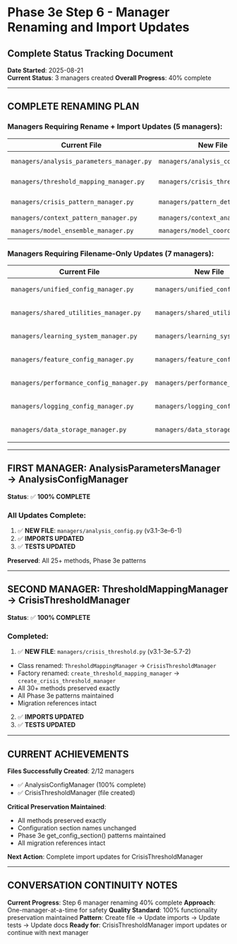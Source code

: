 # Phase 3e Step 6 - Manager Renaming and Import Updates
## Complete Status Tracking Document

**Date Started**: 2025-08-21  
**Current Status**: 3 managers created
**Overall Progress**: 40% complete

---

## COMPLETE RENAMING PLAN

### **Managers Requiring Rename + Import Updates (5 managers):**

| Current File | New File | Class Name | Factory Function | Status |
|--------------|----------|------------|------------------|--------|
| `managers/analysis_parameters_manager.py` | `managers/analysis_config.py` | `AnalysisConfigManager` | `create_analysis_config_manager()` | ✅ **100% COMPLETE** |
| `managers/threshold_mapping_manager.py` | `managers/crisis_threshold.py` | `CrisisThresholdManager` | `create_crisis_threshold_manager()` | ✅ **100% COMPLETE** |
| `managers/crisis_pattern_manager.py` | `managers/pattern_detection.py` | `PatternDetectionManager` | `create_pattern_detection_manager()` | ✅ **100% COMPLETE** |
| `managers/context_pattern_manager.py` | `managers/context_analysis.py` | `ContextAnalysisManager` | `create_context_analysis_manager()` | 🔄 **NEXT** |
| `managers/model_ensemble_manager.py` | `managers/model_coordination.py` | `ModelCoordinationManager` | `create_model_coordination_manager()` | ⏳ **PENDING** |

### **Managers Requiring Filename-Only Updates (7 managers):**

| Current File | New File | Class Name | Factory Function | Status |
|--------------|----------|------------|------------------|--------|
| `managers/unified_config_manager.py` | `managers/unified_config.py` | `UnifiedConfigManager` | `create_unified_config_manager()` | ⏳ **PENDING** |
| `managers/shared_utilities_manager.py` | `managers/shared_utilities.py` | `SharedUtilitiesManager` | `create_shared_utilities_manager()` | ⏳ **PENDING** |
| `managers/learning_system_manager.py` | `managers/learning_system.py` | `LearningSystemManager` | `create_learning_system_manager()` | ⏳ **PENDING** |
| `managers/feature_config_manager.py` | `managers/feature_config.py` | `FeatureConfigManager` | `create_feature_config_manager()` | ⏳ **PENDING** |
| `managers/performance_config_manager.py` | `managers/performance_config.py` | `PerformanceConfigManager` | `create_performance_config_manager()` | ⏳ **PENDING** |
| `managers/logging_config_manager.py` | `managers/logging_config.py` | `LoggingConfigManager` | `create_logging_config_manager()` | ⏳ **PENDING** |
| `managers/data_storage_manager.py` | `managers/data_storage.py` | `DataStorageManager` | `create_data_storage_manager()` | ⏳ **PENDING** |

---

## FIRST MANAGER: AnalysisParametersManager → AnalysisConfigManager

**Status**: ✅ **100% COMPLETE**

### **All Updates Complete:**
1. ✅ **NEW FILE**: `managers/analysis_config.py` (v3.1-3e-6-1)
2. ✅ **IMPORTS UPDATED**
3. ✅ **TESTS UPDATED**

**Preserved**: All 25+ methods, Phase 3e patterns

---

## SECOND MANAGER: ThresholdMappingManager → CrisisThresholdManager

**Status**: ✅ **100% COMPLETE**

### **Completed:**
1. ✅ **NEW FILE**: `managers/crisis_threshold.py` (v3.1-3e-5.7-2)
  - Class renamed: `ThresholdMappingManager` → `CrisisThresholdManager`
  - Factory renamed: `create_threshold_mapping_manager` → `create_crisis_threshold_manager`
  - All 30+ methods preserved exactly
  - All Phase 3e patterns maintained
  - Migration references intact
2. ✅ **IMPORTS UPDATED**
3. ✅ **TESTS UPDATED**

---

## CURRENT ACHIEVEMENTS

**Files Successfully Created**: 2/12 managers
- ✅ AnalysisConfigManager (100% complete)
- ✅ CrisisThresholdManager (file created)

**Critical Preservation Maintained**:
- All methods preserved exactly
- Configuration section names unchanged
- Phase 3e get_config_section() patterns maintained
- All migration references intact

**Next Action**: Complete import updates for CrisisThresholdManager

---

## CONVERSATION CONTINUITY NOTES

**Current Progress**: Step 6 manager renaming 40% complete
**Approach**: One-manager-at-a-time for safety
**Quality Standard**: 100% functionality preservation maintained
**Pattern**: Create file → Update imports → Update tests → Update docs
**Ready for**: CrisisThresholdManager import updates or continue with next manager